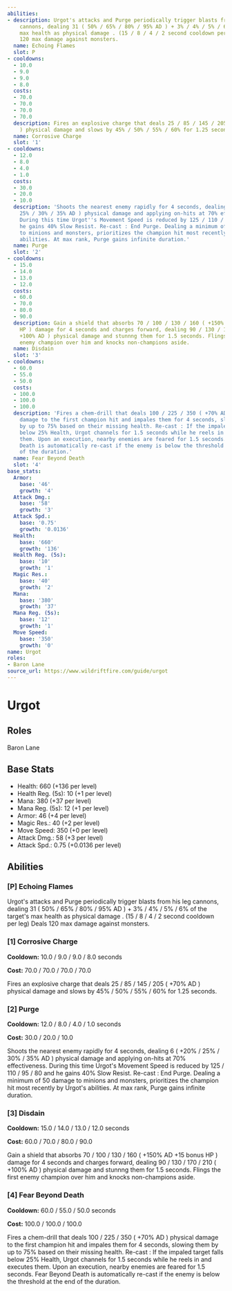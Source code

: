 ```yaml
---
abilities:
- description: Urgot's attacks and Purge periodically trigger blasts from his leg
    cannons, dealing 31 ( 50% / 65% / 80% / 95% AD ) + 3% / 4% / 5% / 6% of the target's
    max health as physical damage . (15 / 8 / 4 / 2 second cooldown per leg) Deals
    120 max damage against monsters.
  name: Echoing Flames
  slot: P
- cooldowns:
  - 10.0
  - 9.0
  - 9.0
  - 8.0
  costs:
  - 70.0
  - 70.0
  - 70.0
  - 70.0
  description: Fires an explosive charge that deals 25 / 85 / 145 / 205 ( +70% AD
    ) physical damage and slows by 45% / 50% / 55% / 60% for 1.25 seconds.
  name: Corrosive Charge
  slot: '1'
- cooldowns:
  - 12.0
  - 8.0
  - 4.0
  - 1.0
  costs:
  - 30.0
  - 20.0
  - 10.0
  description: 'Shoots the nearest enemy rapidly for 4 seconds, dealing 6 ( +20% /
    25% / 30% / 35% AD ) physical damage and applying on-hits at 70% effectiveness.
    During this time Urgot''s Movement Speed is reduced by 125 / 110 / 95 / 80 and
    he gains 40% Slow Resist. Re-cast : End Purge. Dealing a minimum of 50 damage
    to minions and monsters, prioritizes the champion hit most recently by Urgot''s
    abilities. At max rank, Purge gains infinite duration.'
  name: Purge
  slot: '2'
- cooldowns:
  - 15.0
  - 14.0
  - 13.0
  - 12.0
  costs:
  - 60.0
  - 70.0
  - 80.0
  - 90.0
  description: Gain a shield that absorbs 70 / 100 / 130 / 160 ( +150% AD +15 bonus
    HP ) damage for 4 seconds and charges forward, dealing 90 / 130 / 170 / 210 (
    +100% AD ) physical damage and stunnng them for 1.5 seconds. Flings the first
    enemy champion over him and knocks non-champions aside.
  name: Disdain
  slot: '3'
- cooldowns:
  - 60.0
  - 55.0
  - 50.0
  costs:
  - 100.0
  - 100.0
  - 100.0
  description: 'Fires a chem-drill that deals 100 / 225 / 350 ( +70% AD ) physical
    damage to the first champion hit and impales them for 4 seconds, slowing them
    by up to 75% based on their missing health. Re-cast : If the impaled target falls
    below 25% Health, Urgot channels for 1.5 seconds while he reels in and executes
    them. Upon an execution, nearby enemies are feared for 1.5 seconds. Fear Beyond
    Death is automatically re-cast if the enemy is below the threshold at the end
    of the duration.'
  name: Fear Beyond Death
  slot: '4'
base_stats:
  Armor:
    base: '46'
    growth: '4'
  Attack Dmg.:
    base: '58'
    growth: '3'
  Attack Spd.:
    base: '0.75'
    growth: '0.0136'
  Health:
    base: '660'
    growth: '136'
  Health Reg. (5s):
    base: '10'
    growth: '1'
  Magic Res.:
    base: '40'
    growth: '2'
  Mana:
    base: '380'
    growth: '37'
  Mana Reg. (5s):
    base: '12'
    growth: '1'
  Move Speed:
    base: '350'
    growth: '0'
name: Urgot
roles:
- Baron Lane
source_url: https://www.wildriftfire.com/guide/urgot
---
```


# Urgot

## Roles

Baron Lane

## Base Stats

- Health: 660 (+136 per level)
- Health Reg. (5s): 10 (+1 per level)
- Mana: 380 (+37 per level)
- Mana Reg. (5s): 12 (+1 per level)
- Armor: 46 (+4 per level)
- Magic Res.: 40 (+2 per level)
- Move Speed: 350 (+0 per level)
- Attack Dmg.: 58 (+3 per level)
- Attack Spd.: 0.75 (+0.0136 per level)

## Abilities

### [P] Echoing Flames

Urgot's attacks and Purge periodically trigger blasts from his leg cannons, dealing 31 ( 50% / 65% / 80% / 95% AD ) + 3% / 4% / 5% / 6% of the target's max health as physical damage . (15 / 8 / 4 / 2 second cooldown per leg) Deals 120 max damage against monsters.

### [1] Corrosive Charge

**Cooldown:** 10.0 / 9.0 / 9.0 / 8.0 seconds

**Cost:** 70.0 / 70.0 / 70.0 / 70.0

Fires an explosive charge that deals 25 / 85 / 145 / 205 ( +70% AD ) physical damage and slows by 45% / 50% / 55% / 60% for 1.25 seconds.

### [2] Purge

**Cooldown:** 12.0 / 8.0 / 4.0 / 1.0 seconds

**Cost:** 30.0 / 20.0 / 10.0

Shoots the nearest enemy rapidly for 4 seconds, dealing 6 ( +20% / 25% / 30% / 35% AD ) physical damage and applying on-hits at 70% effectiveness. During this time Urgot's Movement Speed is reduced by 125 / 110 / 95 / 80 and he gains 40% Slow Resist. Re-cast : End Purge. Dealing a minimum of 50 damage to minions and monsters, prioritizes the champion hit most recently by Urgot's abilities. At max rank, Purge gains infinite duration.

### [3] Disdain

**Cooldown:** 15.0 / 14.0 / 13.0 / 12.0 seconds

**Cost:** 60.0 / 70.0 / 80.0 / 90.0

Gain a shield that absorbs 70 / 100 / 130 / 160 ( +150% AD +15 bonus HP ) damage for 4 seconds and charges forward, dealing 90 / 130 / 170 / 210 ( +100% AD ) physical damage and stunnng them for 1.5 seconds. Flings the first enemy champion over him and knocks non-champions aside.

### [4] Fear Beyond Death

**Cooldown:** 60.0 / 55.0 / 50.0 seconds

**Cost:** 100.0 / 100.0 / 100.0

Fires a chem-drill that deals 100 / 225 / 350 ( +70% AD ) physical damage to the first champion hit and impales them for 4 seconds, slowing them by up to 75% based on their missing health. Re-cast : If the impaled target falls below 25% Health, Urgot channels for 1.5 seconds while he reels in and executes them. Upon an execution, nearby enemies are feared for 1.5 seconds. Fear Beyond Death is automatically re-cast if the enemy is below the threshold at the end of the duration.

